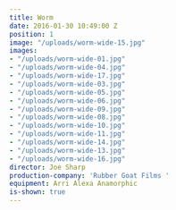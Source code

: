 ```yaml
---
title: Worm
date: 2016-01-30 10:49:00 Z
position: 1
image: "/uploads/worm-wide-15.jpg"
images:
- "/uploads/worm-wide-01.jpg"
- "/uploads/worm-wide-04.jpg"
- "/uploads/worm-wide-17.jpg"
- "/uploads/worm-wide-03.jpg"
- "/uploads/worm-wide-05.jpg"
- "/uploads/worm-wide-06.jpg"
- "/uploads/worm-wide-09.jpg"
- "/uploads/worm-wide-08.jpg"
- "/uploads/worm-wide-10.jpg"
- "/uploads/worm-wide-11.jpg"
- "/uploads/worm-wide-14.jpg"
- "/uploads/worm-wide-13.jpg"
- "/uploads/worm-wide-16.jpg"
director: Joe Sharp
production-company: 'Rubber Goat Films '
equipment: Arri Alexa Anamorphic
is-shown: true
---
```


